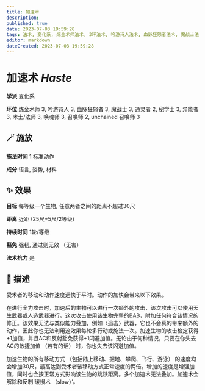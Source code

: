```yaml
---
title: 加速术
description: 
published: true
date: 2023-07-03 19:59:28
tags: 法术, 变化系, 炼金术师法术, 3环法术, 吟游诗人法术, 血脉狂怒者法术, 魔战士法术, 通灵者法术, 2环法术, 秘学士法术, 异能者法术, 术士/法师法术, 唤魂师法术, 召唤师法术, unchained 召唤师法术
editor: markdown
dateCreated: 2023-07-03 19:59:28
---
```


# **加速术** *Haste*

**学派** 变化系 

**环位** 炼金术师 3, 吟游诗人 3, 血脉狂怒者 3, 魔战士 3, 通灵者 2, 秘学士 3, 异能者 3, 术士/法师 3, 唤魂师 3, 召唤师 2, unchained 召唤师 3

## 🪄 施放

**施法时间** 1 标准动作

**成分** 语言, 姿势, 材料

## ✨ 效果 

**目标** 每等级一个生物, 任意两者之间的距离不超过30尺 

**距离** 近距 (25尺+5尺/2等级)  

**持续时间** 1轮/等级 

**豁免** 强韧, 通过则无效 （无害）

**法术抗力** 是

## 📖 描述

受术者的移动和动作速度远快于平时。动作的加快会带来以下效果。

在进行全力攻击时，加速后的生物可以进行一次额外的攻击，该次攻击可以使用天生武器或人造武器进行。这次攻击使用该生物完整的BAB，附加任何符合该情况的修正。该效果无法与类似能力叠加，例如〈追击〉武器，它也不会真的带来额外的动作，因此你也无法利用这效果每轮多行动或施法一次。加速生物的攻击检定获得+1加值，并且AC和反射豁免获得+1闪避加值。无论由于何种情况，只要在你失去AC的敏捷加值 （若有的话） 时，你也失去该闪避加值。

加速生物的所有移动方式 （包括陆上移动、掘地、攀爬、飞行、游泳） 的速度均会增加30尺，最高达到受术者该移动方式正常速度的两倍。增加的速度是增强加值，同时也会按正常方式影响该生物的跳跃距离。多个加速术无法叠加。加速术会解除和反制‘缓慢术 （slow）’。
    